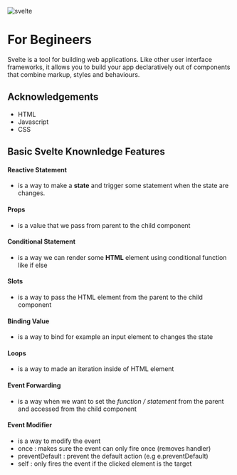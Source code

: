 ![svelte](https://community.algostudio.net/wp-content/uploads/2020/05/Svelte.png)

# For Begineers

Svelte is a tool for building web applications. Like other user interface frameworks, it allows you to build your app declaratively out of components that combine markup, styles and behaviours.

## Acknowledgements

- HTML
- Javascript
- CSS

## Basic Svelte Knownledge Features

#### Reactive Statement

- is a way to make a **state** and trigger some statement when the state are changes.

#### Props

- is a value that we pass from parent to the child component

#### Conditional Statement

- is a way we can render some **HTML** element using conditional function like if else

#### Slots

- is a way to pass the HTML element from the parent to the child component

#### Binding Value

- is a way to bind for example an input element to changes the state

#### Loops

- is a way to made an iteration inside of HTML element

#### Event Forwarding

- is a way when we want to set the _function / statement_ from the parent and accessed from the child component

#### Event Modifier

- is a way to modify the event
- once : makes sure the event can only fire once (removes handler)
- preventDefault : prevent the default action (e.g e.preventDefault)
- self : only fires the event if the clicked element is the target

